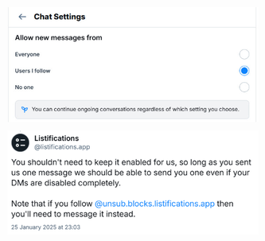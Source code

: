 ![Bluesky CHAT settings!](/assets/blueskychatsettings.jpg)

![ListificationsTIP!](/assets/ListificationsTIP.PNG)
